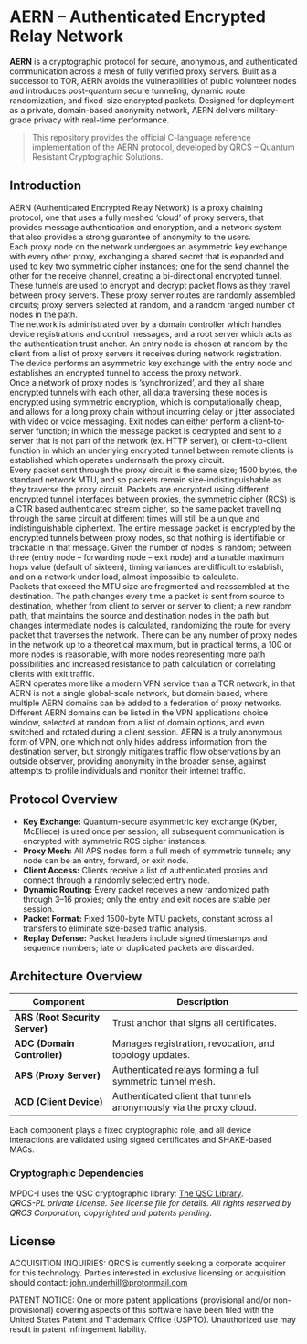 # AERN – Authenticated Encrypted Relay Network

**AERN** is a cryptographic protocol for secure, anonymous, and authenticated communication across a mesh of fully verified proxy servers. Built as a successor to TOR, AERN avoids the vulnerabilities of public volunteer nodes and introduces post-quantum secure tunneling, dynamic route randomization, and fixed-size encrypted packets. Designed for deployment as a private, domain-based anonymity network, AERN delivers military-grade privacy with real-time performance.

> This repository provides the official C-language reference implementation of the AERN protocol, developed by QRCS – Quantum Resistant Cryptographic Solutions.

## Introduction

AERN (Authenticated Encrypted Relay Network) is a proxy chaining protocol, one that uses a fully meshed ‘cloud’ of proxy servers, that provides message authentication and encryption, and a network system that also provides a strong guarantee of anonymity to the users.   
Each proxy node on the network undergoes an asymmetric key exchange with every other proxy, exchanging a shared secret that is expanded and used to key two symmetric cipher instances; one for the send channel the other for the receive channel, creating a bi-directional encrypted tunnel. These tunnels are used to encrypt and decrypt packet flows as they travel between proxy servers. These proxy server routes are randomly assembled circuits; proxy servers selected at random, and a random ranged number of nodes in the path.  
The network is administrated over by a domain controller which handles device registrations and control messages, and a root server which acts as the authentication trust anchor. 
An entry node is chosen at random by the client from a list of proxy servers it receives during network registration. The device performs an asymmetric key exchange with the entry node and establishes an encrypted tunnel to access the proxy network.  
Once a network of proxy nodes is ‘synchronized’, and they all share encrypted tunnels with each other, all data traversing these nodes is encrypted using symmetric encryption, which is computationally cheap, and allows for a long proxy chain without incurring delay or jitter associated with video or voice messaging. 
Exit nodes can either perform a client-to-server function; in which the message packet is decrypted and sent to a server that is not part of the network (ex. HTTP server), or client-to-client function in which an underlying encrypted tunnel between remote clients is established which operates underneath the proxy circuit.  
Every packet sent through the proxy circuit is the same size; 1500 bytes, the standard network MTU, and so packets remain size-indistinguishable as they traverse the proxy circuit. 
Packets are encrypted using different encrypted tunnel interfaces between proxies, the symmetric cipher (RCS) is a CTR based authenticated stream cipher, so the same packet travelling through the same circuit at different times will still be a unique and indistinguishable ciphertext. The entire message packet is encrypted by the encrypted tunnels between proxy nodes, so that nothing is identifiable or trackable in that message. Given the number of nodes is random; between three (entry node – forwarding node – exit node) and a tunable maximum hops value (default of sixteen), timing variances are difficult to establish, and on a network under load, almost impossible to calculate.  
Packets that exceed the MTU size are fragmented and reassembled at the destination. The path changes every time a packet is sent from source to destination, whether from client to server or server to client; a new random path, that maintains the source and destination nodes in the path but changes intermediate nodes is calculated, randomizing the route for every packet that traverses the network. There can be any number of proxy nodes in the network up to a theoretical maximum, but in practical terms, a 100 or more nodes is reasonable, with more nodes representing more path possibilities and increased resistance to path calculation or correlating clients with exit traffic.  
AERN operates more like a modern VPN service than a TOR network, in that AERN is not a single global-scale network, but domain based, where multiple AERN domains can be added to a federation of proxy networks. Different AERN domains can be listed in the VPN applications choice window, selected at random from a list of domain options, and even switched and rotated during a client session. AERN is a truly anonymous form of VPN, one which not only hides address information from the destination server, but strongly mitigates traffic flow observations by an outside observer, providing anonymity in the broader sense, against attempts to profile individuals and monitor their internet traffic.  


## Protocol Overview

- **Key Exchange:** Quantum-secure asymmetric key exchange (Kyber, McEliece) is used once per session; all subsequent communication is encrypted with symmetric RCS cipher instances.
- **Proxy Mesh:** All APS nodes form a full mesh of symmetric tunnels; any node can be an entry, forward, or exit node.
- **Client Access:** Clients receive a list of authenticated proxies and connect through a randomly selected entry node.
- **Dynamic Routing:** Every packet receives a new randomized path through 3–16 proxies; only the entry and exit nodes are stable per session.
- **Packet Format:** Fixed 1500-byte MTU packets, constant across all transfers to eliminate size-based traffic analysis.
- **Replay Defense:** Packet headers include signed timestamps and sequence numbers; late or duplicated packets are discarded.

## Architecture Overview

| Component | Description |
|----------|-------------|
| **ARS (Root Security Server)** | Trust anchor that signs all certificates. |
| **ADC (Domain Controller)** | Manages registration, revocation, and topology updates. |
| **APS (Proxy Server)** | Authenticated relays forming a full symmetric tunnel mesh. |
| **ACD (Client Device)** | Authenticated client that tunnels anonymously via the proxy cloud. |

Each component plays a fixed cryptographic role, and all device interactions are validated using signed certificates and SHAKE-based MACs.

### Cryptographic Dependencies

MPDC-I uses the QSC cryptographic library: [The QSC Library](https://github.com/QRCS-CORP/QSC).  
*QRCS-PL private License. See license file for details. All rights reserved by QRCS Corporation, copyrighted and patents pending.*

## License

ACQUISITION INQUIRIES:
QRCS is currently seeking a corporate acquirer for this technology.
Parties interested in exclusive licensing or acquisition should contact:
john.underhill@protonmail.com  

PATENT NOTICE:
One or more patent applications (provisional and/or non-provisional) covering aspects of this software have been filed with the United States Patent and 
Trademark Office (USPTO). Unauthorized use may result in patent infringement liability.  
